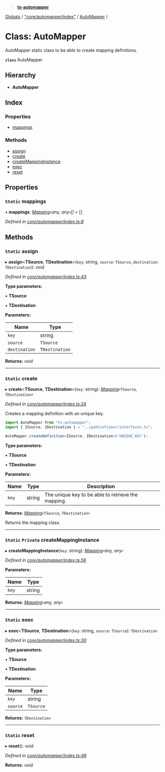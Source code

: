 > **[ts-automapper](../README.md)**

[Globals](../globals.md) / ["core/automapper/index"](../modules/_core_automapper_index_.md) / [AutoMapper](_core_automapper_index_.automapper.md) /

# Class: AutoMapper

AutoMapper static class to be able to create mapping definitions.

**`class`** AutoMapper

## Hierarchy

* **AutoMapper**

## Index

### Properties

* [mappings](_core_automapper_index_.automapper.md#static-mappings)

### Methods

* [assign](_core_automapper_index_.automapper.md#static-assign)
* [create](_core_automapper_index_.automapper.md#static-create)
* [createMappingInstance](_core_automapper_index_.automapper.md#static-private-createmappinginstance)
* [exec](_core_automapper_index_.automapper.md#static-exec)
* [reset](_core_automapper_index_.automapper.md#static-reset)

## Properties

### `Static` mappings

▪ **mappings**: *[Mapping](_core_mapping_index_.mapping.md)‹*any*, *any*›[]* =  []

*Defined in [core/automapper/index.ts:8](https://github.com/MADEiN83/ts-automapper/blob/d5cc5b5/src/core/automapper/index.ts#L8)*

## Methods

### `Static` assign

▸ **assign**<**TSource**, **TDestination**>(`key`: string, `source`: `TSource`, `destination`: `TDestination`): *void*

*Defined in [core/automapper/index.ts:43](https://github.com/MADEiN83/ts-automapper/blob/d5cc5b5/src/core/automapper/index.ts#L43)*

**Type parameters:**

▪ **TSource**

▪ **TDestination**

**Parameters:**

Name | Type |
------ | ------ |
`key` | string |
`source` | `TSource` |
`destination` | `TDestination` |

**Returns:** *void*

___

### `Static` create

▸ **create**<**TSource**, **TDestination**>(`key`: string): *[Mapping](_core_mapping_index_.mapping.md)‹*`TSource`*, *`TDestination`*›*

*Defined in [core/automapper/index.ts:24](https://github.com/MADEiN83/ts-automapper/blob/d5cc5b5/src/core/automapper/index.ts#L24)*

Creates a mapping definition with an unique key.

```ts
import AutoMapper from "ts-automapper";
import { ISource, IDestination } = "../path/of/your/interfaces.ts";

AutoMapper.createDefinition<ISource, IDestination>('UNIQUE_KEY');
```

**Type parameters:**

▪ **TSource**

▪ **TDestination**

**Parameters:**

Name | Type | Description |
------ | ------ | ------ |
`key` | string | The unique key to be able to retrieve the mapping. |

**Returns:** *[Mapping](_core_mapping_index_.mapping.md)‹*`TSource`*, *`TDestination`*›*

Returns the mapping class.

___

### `Static` `Private` createMappingInstance

▸ **createMappingInstance**(`key`: string): *[Mapping](_core_mapping_index_.mapping.md)‹*any*, *any*›*

*Defined in [core/automapper/index.ts:56](https://github.com/MADEiN83/ts-automapper/blob/d5cc5b5/src/core/automapper/index.ts#L56)*

**Parameters:**

Name | Type |
------ | ------ |
`key` | string |

**Returns:** *[Mapping](_core_mapping_index_.mapping.md)‹*any*, *any*›*

___

### `Static` exec

▸ **exec**<**TSource**, **TDestination**>(`key`: string, `source`: `TSource`): *`TDestination`*

*Defined in [core/automapper/index.ts:30](https://github.com/MADEiN83/ts-automapper/blob/d5cc5b5/src/core/automapper/index.ts#L30)*

**Type parameters:**

▪ **TSource**

▪ **TDestination**

**Parameters:**

Name | Type |
------ | ------ |
`key` | string |
`source` | `TSource` |

**Returns:** *`TDestination`*

___

### `Static` reset

▸ **reset**(): *void*

*Defined in [core/automapper/index.ts:49](https://github.com/MADEiN83/ts-automapper/blob/d5cc5b5/src/core/automapper/index.ts#L49)*

**Returns:** *void*